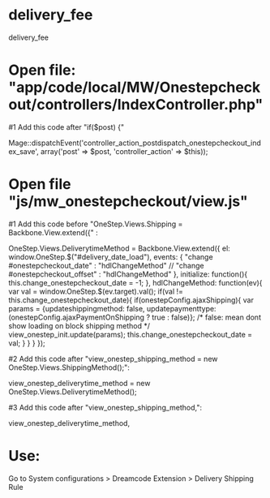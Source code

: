 # delivery_fee
delivery_fee

# Open file: "app/code/local/MW/Onestepcheckout/controllers/IndexController.php"

#1 Add this code after "if($post) {"

Mage::dispatchEvent('controller_action_postdispatch_onestepcheckout_index_save', array('post' => $post, 'controller_action' => $this));



# Open file "js/mw_onestepcheckout/view.js"

#1 Add this code before "OneStep.Views.Shipping  = Backbone.View.extend({" :

OneStep.Views.DeliverytimeMethod    = Backbone.View.extend({
    el: window.OneStep.$("#delivery_date_load"),
    events: {
        "change  #onestepcheckout_date"                : "hdlChangeMethod"
        // "change  #onestepcheckout_offset"                : "hdlChangeMethod"
    },
    initialize: function(){
        this.change_onestepcheckout_date    = -1;
    },
    hdlChangeMethod: function(ev){
        var val = window.OneStep.$(ev.target).val();
        if(val != this.change_onestepcheckout_date){
            if(onestepConfig.ajaxShipping){
                var params = {updateshippingmethod: false, updatepaymenttype: (onestepConfig.ajaxPaymentOnShipping ? true : false)}; /* false: mean dont show loading on block shipping method */
                view_onestep_init.update(params);
                this.change_onestepcheckout_date = val;
            }
        }
    }
});


#2 Add this code after "view_onestep_shipping_method        = new OneStep.Views.ShippingMethod();": 

view_onestep_deliverytime_method    = new OneStep.Views.DeliverytimeMethod();

#3 Add this code after "view_onestep_shipping_method,":

view_onestep_deliverytime_method,



# Use:
Go to System configurations > Dreamcode Extension > Delivery Shipping Rule